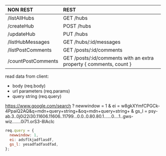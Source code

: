 | NON REST           | REST                                                               |
| :----------------- | :----------------------------------------------------------------- |
| /listAllHubs       | GET /hubs                                                          |
| /createHub         | POST /hubs                                                         |
| /updateHub         | PUT /hubs                                                          |
| /listHubMessages   | GET /hubs/:id/messages                                             |
| /listPostComments  | GET /posts/:id/comments                                            |
| /countPostComments | GET /posts/:id/comments with an extra property { comments, count } |

read data from client:

- body (req.body)
- url parameters (req.params)
- query string (req.query)

https://www.google.com/search
?
newwindow = 1
&
ei = w8gkXYmfCPGCk-4PpaiQ2AQ&q=mdn+query+string+&oq=mdn+query+string+
&
gs_l = psy-ab.3..0j0i22i30.11606.11606..11799...0.0..0.80.80.1......0....1..gws-wiz.......0i71.orS3-8lAcIc

```js
req.query = {
  newwindow: 1,
  ei: adsflkjadflasdf,
  gs_l: yesadfadfasdfad,
};
```
